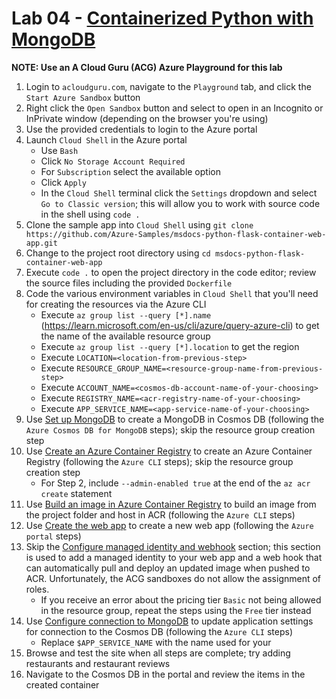 # Lab 04 - [Containerized Python with MongoDB](https://learn.microsoft.com/en-us/azure/developer/python/tutorial-containerize-deploy-python-web-app-azure-03)

**NOTE: Use an A Cloud Guru (ACG) Azure Playground for this lab**

1. Login to `acloudguru.com`, navigate to the `Playground` tab, and click the `Start Azure Sandbox` button
1. Right click the `Open Sandbox` button and select to open in an Incognito or InPrivate window (depending on the browser you're using)
1. Use the provided credentials to login to the Azure portal
1. Launch `Cloud Shell` in the Azure portal
    - Use `Bash`
    - Click `No Storage Account Required`
    - For `Subscription` select the available option
    - Click `Apply`
    - In the `Cloud Shell` terminal click the `Settings` dropdown and select `Go to Classic version`; this will allow you to work with source code in the shell using `code .`
1. Clone the sample app into `Cloud Shell` using `git clone https://github.com/Azure-Samples/msdocs-python-flask-container-web-app.git`
1. Change to the project root directory using `cd msdocs-python-flask-container-web-app`
1. Execute `code .` to open the project directory in the code editor; review the source files including the provided `Dockerfile`
1. Code the various environment variables in `Cloud Shell` that you'll need for creating the resources via the Azure CLI
    - Execute `az group list --query [*].name` (https://learn.microsoft.com/en-us/cli/azure/query-azure-cli) to get the name of the available resource group
    - Execute `az group list --query [*].location` to get the region
    - Execute `LOCATION=<location-from-previous-step>`
    - Execute `RESOURCE_GROUP_NAME=<resource-group-name-from-previous-step>`
    - Execute `ACCOUNT_NAME=<cosmos-db-account-name-of-your-choosing>`
    - Execute `REGISTRY_NAME=<acr-registry-name-of-your-choosing>`
    - Execute `APP_SERVICE_NAME=<app-service-name-of-your-choosing>`
1. Use [Set up MongoDB](https://learn.microsoft.com/en-us/azure/developer/python/tutorial-containerize-deploy-python-web-app-azure-02?tabs=sample-app-git-clone%2Cvscode-docker%2Cterminal-bash%2Cmongodb-azure#3-set-up-mongodb) to create a MongoDB in Cosmos DB (following the `Azure Cosmos DB for MongoDB` steps); skip the resource group creation step
1. Use [Create an Azure Container Registry](https://learn.microsoft.com/en-us/azure/developer/python/tutorial-containerize-deploy-python-web-app-azure-03?tabs=azure-cli#1-create-an-azure-container-registry) to create an Azure Container Registry (following the `Azure CLI` steps); skip the resource group creation step
    - For Step 2, include `--admin-enabled true` at the end of the `az acr create` statement
1. Use [Build an image in Azure Container Registry](https://learn.microsoft.com/en-us/azure/developer/python/tutorial-containerize-deploy-python-web-app-azure-03?tabs=azure-cli#2-build-an-image-in-azure-container-registry) to build an image from the project folder and host in ACR (following the `Azure CLI` steps)
1. Use [Create the web app](https://learn.microsoft.com/en-us/azure/developer/python/tutorial-containerize-deploy-python-web-app-azure-04?tabs=azure-cli#1-create-the-web-app) to create a new web app (following the `Azure portal` steps)
1. Skip the [Configure managed identity and webhook](https://learn.microsoft.com/en-us/azure/developer/python/tutorial-containerize-deploy-python-web-app-azure-04?tabs=azure-cli#2-configure-managed-identity-and-webhook) section; this section is used to add a managed identity to your web app and a web hook that can automatically pull and deploy an updated image when pushed to ACR. Unfortunately, the ACG sandboxes do not allow the assignment of roles.
    - If you receive an error about the pricing tier `Basic` not being allowed in the resource group, repeat the steps using the `Free` tier instead
1. Use [Configure connection to MongoDB](https://learn.microsoft.com/en-us/azure/developer/python/tutorial-containerize-deploy-python-web-app-azure-04?tabs=azure-cli#3-configure-connection-to-mongodb) to update application settings for connection to the Cosmos DB (following the `Azure CLI` steps)
    - Replace `$APP_SERVICE_NAME` with the name used for your
1. Browse and test the site when all steps are complete; try adding restaurants and restaurant reviews
1. Navigate to the Cosmos DB in the portal and review the items in the created container
